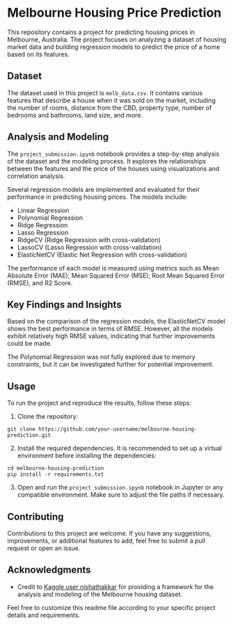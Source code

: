# Melbourne Housing Price Prediction

This repository contains a project for predicting housing prices in Melbourne, Australia. The project focuses on analyzing a dataset of housing market data and building regression models to predict the price of a home based on its features.

## Dataset

The dataset used in this project is `melb_data.csv`. It contains various features that describe a house when it was sold on the market, including the number of rooms, distance from the CBD, property type, number of bedrooms and bathrooms, land size, and more.

## Analysis and Modeling

The `project_submission.ipynb` notebook provides a step-by-step analysis of the dataset and the modeling process. It explores the relationships between the features and the price of the houses using visualizations and correlation analysis.

Several regression models are implemented and evaluated for their performance in predicting housing prices. The models include:

- Linear Regression
- Polynomial Regression
- Ridge Regression
- Lasso Regression
- RidgeCV (Ridge Regression with cross-validation)
- LassoCV (Lasso Regression with cross-validation)
- ElasticNetCV (Elastic Net Regression with cross-validation)

The performance of each model is measured using metrics such as Mean Absolute Error (MAE), Mean Squared Error (MSE), Root Mean Squared Error (RMSE), and R2 Score.

## Key Findings and Insights

Based on the comparison of the regression models, the ElasticNetCV model shows the best performance in terms of RMSE. However, all the models exhibit relatively high RMSE values, indicating that further improvements could be made.

The Polynomial Regression was not fully explored due to memory constraints, but it can be investigated further for potential improvement.

## Usage

To run the project and reproduce the results, follow these steps:

1. Clone the repository:

```
git clone https://github.com/your-username/melbourne-housing-prediction.git
```

2. Install the required dependencies. It is recommended to set up a virtual environment before installing the dependencies:

```
cd melbourne-housing-prediction
pip install -r requirements.txt
```

3. Open and run the `project_submission.ipynb` notebook in Jupyter or any compatible environment. Make sure to adjust the file paths if necessary.

## Contributing

Contributions to this project are welcome. If you have any suggestions, improvements, or additional features to add, feel free to submit a pull request or open an issue.

## Acknowledgments

- Credit to [Kaggle user nishathakkar](https://www.kaggle.com/code/nishathakkar/melbourne-housing-price-eda-and-rf-model#Feature-Engineering) for providing a framework for the analysis and modeling of the Melbourne housing dataset.

Feel free to customize this readme file according to your specific project details and requirements.
